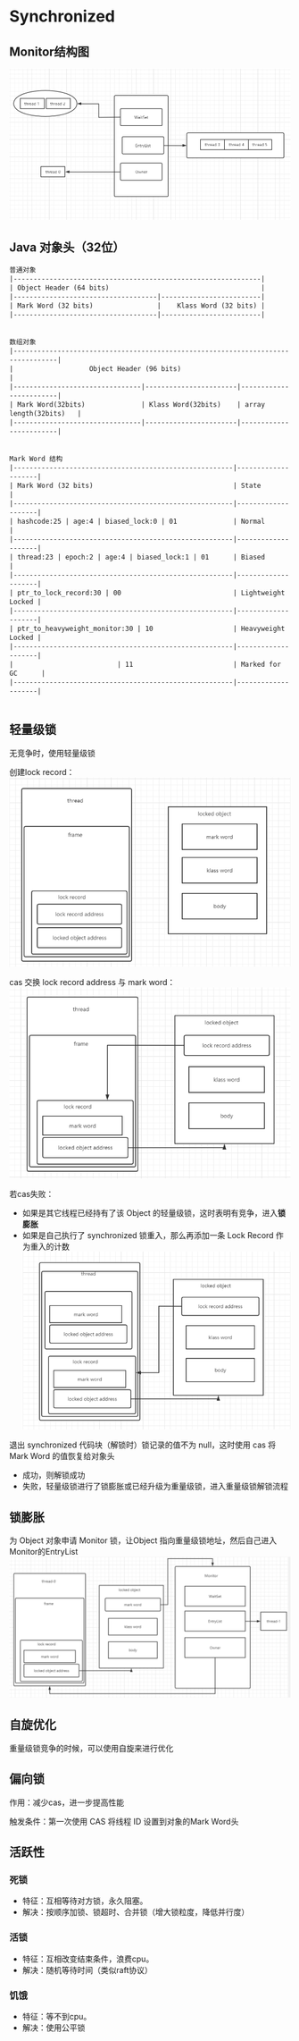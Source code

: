 # Synchronized

## Monitor结构图

![](./monitor.png)

## Java 对象头（32位）

```
普通对象
|--------------------------------------------------------------|
| Object Header (64 bits)                                      |
|------------------------------------|-------------------------|
| Mark Word (32 bits)                |    Klass Word (32 bits) |
|------------------------------------|-------------------------|


数组对象
|---------------------------------------------------------------------------------|
|                   Object Header (96 bits)                                       |
|--------------------------------|-----------------------|------------------------|
| Mark Word(32bits)              | Klass Word(32bits)    | array length(32bits)   |
|--------------------------------|-----------------------|------------------------|


Mark Word 结构
|-------------------------------------------------------|--------------------|
| Mark Word (32 bits)                                   | State              |
|-------------------------------------------------------|--------------------|
| hashcode:25 | age:4 | biased_lock:0 | 01              | Normal             |
|-------------------------------------------------------|--------------------|
| thread:23 | epoch:2 | age:4 | biased_lock:1 | 01      | Biased             |
|-------------------------------------------------------|--------------------|
| ptr_to_lock_record:30 | 00                            | Lightweight Locked |
|-------------------------------------------------------|--------------------|
| ptr_to_heavyweight_monitor:30 | 10                    | Heavyweight Locked |
|-------------------------------------------------------|--------------------|
|                          | 11                         | Marked for GC      |
|-------------------------------------------------------|--------------------|


```

## 轻量级锁

无竞争时，使用轻量级锁

创建lock record：
![lightweightlock](lightweightlock.png)

cas 交换 lock record address 与 mark word：
![lightweightlock_1](lightweightlock_1.png)

若cas失败：

- 如果是其它线程已经持有了该 Object 的轻量级锁，这时表明有竞争，进入**锁膨胀**
- 如果是自己执行了 synchronized 锁重入，那么再添加一条 Lock Record 作为重入的计数
![lightweightlock_2](lightweightlock_2.png)

退出 synchronized 代码块（解锁时）锁记录的值不为 null，这时使用 cas 将 Mark Word 的值恢复给对象头

- 成功，则解锁成功
- 失败，轻量级锁进行了锁膨胀或已经升级为重量级锁，进入重量级锁解锁流程

## 锁膨胀
为 Object 对象申请 Monitor 锁，让Object 指向重量级锁地址，然后自己进入 Monitor的EntryList
![lightweightlock_3](lightweightlock_3.png)


## 自旋优化
重量级锁竞争的时候，可以使用自旋来进行优化

## 偏向锁
作用：减少cas，进一步提高性能

触发条件：第一次使用 CAS 将线程 ID 设置到对象的Mark Word头

## 活跃性

### 死锁

- 特征：互相等待对方锁，永久阻塞。
- 解决：按顺序加锁、锁超时、合并锁（增大锁粒度，降低并行度）

### 活锁

- 特征：互相改变结束条件，浪费cpu。
- 解决：随机等待时间（类似raft协议）

### 饥饿

- 特征：等不到cpu。
- 解决：使用公平锁
